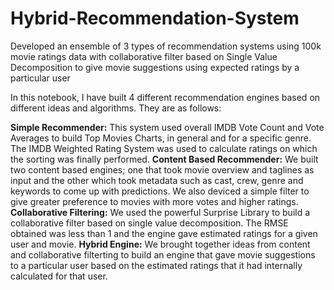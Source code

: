 # Hybrid-Recommendation-System
Developed an ensemble of 3 types of recommendation systems using 100k movie ratings data with collaborative filter based on Single Value Decomposition to give movie suggestions using expected ratings by a particular user

In this notebook, I have built 4 different recommendation engines based on different ideas and algorithms. They are as follows:

**Simple Recommender:** This system used overall IMDB Vote Count and Vote Averages to build Top Movies Charts, in general and for a specific genre. The IMDB Weighted Rating System was used to calculate ratings on which the sorting was finally performed.
**Content Based Recommender:** We built two content based engines; one that took movie overview and taglines as input and the other which took metadata such as cast, crew, genre and keywords to come up with predictions. We also deviced a simple filter to give greater preference to movies with more votes and higher ratings.
**Collaborative Filtering:** We used the powerful Surprise Library to build a collaborative filter based on single value decomposition. The RMSE obtained was less than 1 and the engine gave estimated ratings for a given user and movie.
**Hybrid Engine:** We brought together ideas from content and collaborative filterting to build an engine that gave movie suggestions to a particular user based on the estimated ratings that it had internally calculated for that user.
